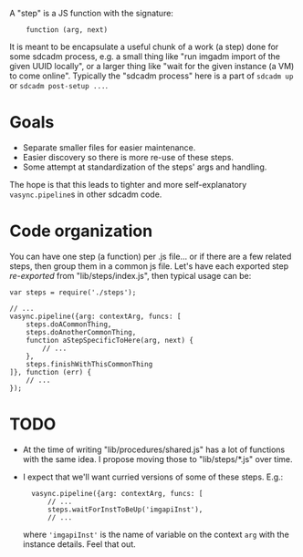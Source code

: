 A "step" is a JS function with the signature:

        function (arg, next)

It is meant to be encapsulate a useful chunk of a work (a step) done
for some sdcadm process, e.g. a small thing like "run imgadm import of the
given UUID locally", or a larger thing like "wait for the given instance (a VM)
to come online". Typically the "sdcadm process" here is a part of `sdcadm up`
or `sdcadm post-setup ...`. 


# Goals

- Separate smaller files for easier maintenance.
- Easier discovery so there is more re-use of these steps. 
- Some attempt at standardization of the steps' args and handling. 

The hope is that this leads to tighter and more self-explanatory
`vasync.pipeline`s in other sdcadm code.


# Code organization

You can have one step (a function) per .js file... or if there are a few
related steps, then group them in a common js file. Let's have each
exported step *re-exported* from "lib/steps/index.js", then typical
usage can be:

    var steps = require('./steps');

    // ...
    vasync.pipeline({arg: contextArg, funcs: [
        steps.doACommonThing,
        steps.doAnotherCommonThing,
        function aStepSpecificToHere(arg, next) {
            // ...
        },
        steps.finishWithThisCommonThing
    ]}, function (err) {
        // ...
    });


# TODO

- At the time of writing "lib/procedures/shared.js" has a lot of
  functions with the same idea. I propose moving those to "lib/steps/\*.js"
  over time.
- I expect that we'll want curried versions of some of these steps. E.g.:

        vasync.pipeline({arg: contextArg, funcs: [
            // ...
            steps.waitForInstToBeUp('imgapiInst'),
            // ...

  where `'imgapiInst'` is the name of variable on the context `arg` with the
  instance details. Feel that out.
